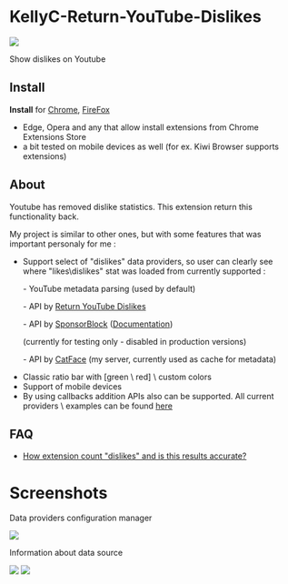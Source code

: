 # KellyC-Return-YouTube-Dislikes

<img src="https://catface.ru/userfiles/media/udata_1638719625_ujbafjem.png">

Show dislikes on Youtube

<h2>Install</h2>

<p>
<b>Install</b> for <a href="https://chrome.google.com/webstore/detail/kellyc-return-youtube-dis/gmdihkflccbodfkfioifolcijgahdgaf?hl=en">Chrome</a>, <a href="https://addons.mozilla.org/en/firefox/addon/return-youtube-dislike/">FireFox</a>
</p>

- Edge, Opera and any that allow install extensions from Chrome Extensions Store
- a bit tested on mobile devices as well (for ex. Kiwi Browser supports extensions)

<h2> About </h2>

Youtube has removed dislike statistics. This extension return this functionality back.

My project is similar to other ones, but with some features that was important personaly for me :

<ul><li> 
  
  Support select of "dislikes" data providers, so user can clearly see where "likes\dislikes" stat was loaded from
  currently supported : 
  
<p>- YouTube metadata parsing (used by default)</p>
<p>- API by <a href="https://returnyoutubedislike.com/">Return YouTube Dislikes</a></p>
<p>- API by <a href="https://sponsor.ajay.app/">SponsorBlock</a> (<a href="https://wiki.sponsor.ajay.app/w/API_Docs/Ratings">Documentation</a>)</p> (currently for testing only - disabled in production versions)
<p>- API by <a href="https://catface.ru">CatFace</a> (my server, currently used as cache for metadata)</p>
</li>
<li>Classic ratio bar with [green \ red] \ custom colors</li>
<li>Support of mobile devices</li>
<li> By using callbacks addition APIs also can be supported. All current providers \ examples can be found <a href="https://github.com/NC22/KellyC-Return-YouTube-Dislikes/tree/main/extension/lib/api">here</a></li>
</ul>

<h2> FAQ </h2>

<ul>
<li>
<a href="https://github.com/NC22/KellyC-Return-YouTube-Dislikes/wiki/How-extension-count-%22dislikes%22-and-is-this-results-accurate%3F">How extension count "dislikes" and is this results accurate?</a>
</li>
</ul>

# Screenshots

Data providers configuration manager

<img src="https://catface.ru/userfiles/media/udata_1638553359_aryfgiax.png">

Information about data source

<img src="https://catface.ru/userfiles/media/udata_1638564407_bbgibtji.png">

<img src="https://catface.ru/userfiles/media/udata_1638552251_vwllpies.png">

